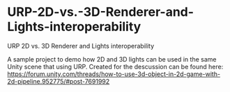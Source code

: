 # URP-2D-vs.-3D-Renderer-and-Lights-interoperability
URP 2D vs. 3D  Renderer and Lights interoperability

A sample project to demo how 2D and 3D lights can be used in the same Unity scene that using URP.
Created for the descussion can be found here: https://forum.unity.com/threads/how-to-use-3d-object-in-2d-game-with-2d-pipeline.952775/#post-7691992
